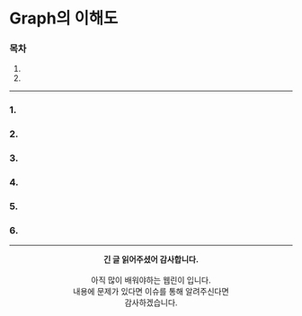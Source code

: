 # Graph의 이해도
### 목차
1. []()
2. []()  
    

---
### 1.

### 2.

### 3.

### 4.

### 5.

### 6.

---
<div align="center">
  <b>긴 글 읽어주셨어 감사합니다.</b><br/><br/>
  아직 많이 배워야하는 웹린이 입니다.<br/>
  내용에 문제가 있다면 이슈를 통해 알려주신다면 <br>
  감사하겠습니다.
</div>
